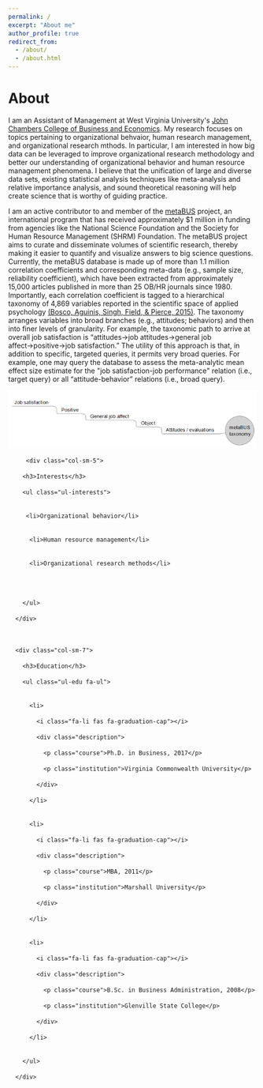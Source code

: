 ```yaml
---
permalink: /
excerpt: "About me"
author_profile: true
redirect_from: 
  - /about/
  - /about.html
---
```

<html lang="en-us">

 
   <link rel="stylesheet" href="https://cdnjs.cloudflare.com/ajax/libs/twitter-bootstrap/3.3.7/css/bootstrap.min.css" integrity="sha512-6MXa8B6uaO18Hid6blRMetEIoPqHf7Ux1tnyIQdpt9qI5OACx7C+O3IVTr98vwGnlcg0LOLa02i9Y1HpVhlfiw==" crossorigin="anonymous">
  
  <link rel="stylesheet" href="/css/hugo-academic.css">
  

<body>
<h1> About </h1>
<p>I am an Assistant of Management at West Virginia University's <a href="https://business.wvu.edu">John Chambers College of Business and Economics</a>. My research focuses on topics pertaining to organizational behvaior, human research management, and organizational research mthods. In particular, I am interested in how big data can be leveraged to improve organizational research methodology and better our understanding of organizational behavior and human resource management phenomena. I believe that the unification of large and diverse data sets, existing statistical analysis techniques like meta-analysis and relative importance analysis, and sound theoretical reasoning will help create science that is worthy of guiding practice.</p>

I am an active contributor to and member of the <a href="https://metaBUS.org">metaBUS</a> project, an international program that has received approximately $1 million in funding from agencies like the National Science Foundation and the Society for Human Resource Management (SHRM) Foundation. The metaBUS project aims to curate and disseminate volumes of scientific research, thereby making it easier to quantify and visualize answers to big science questions. Currently, the metaBUS database is made up of more than 1.1 million correlation coefficients and corresponding meta-data (e.g., sample size, reliability coefficient), which have been extracted from approximately 15,000 articles published in more than 25 OB/HR journals since 1980. Importantly, each correlation coefficient is tagged to a hierarchical taxonomy of 4,869 variables reported in the scientific space of applied psychology <a href="http://dx.doi.org/10.1037/a0038047">(Bosco, Aguinis, Singh, Field, & Pierce, 2015)</a>. The taxonomy arranges variables into broad branches (e.g., attitudes; behaviors) and then into finer levels of granularity. For example, the taxonomic path to arrive at overall job satisfaction is “attitudes&#8594;job attitudes&#8594;general job affect&#8594;positive&#8594;job satisfaction.” The utility of this approach is that, in addition to specific, targeted queries, it permits very broad queries. For example, one may query the database to assess the meta-analytic mean effect size estimate for the "job satisfaction-job performance" relation (i.e., target query) or all “attitude-behavior” relations (i.e., broad query). 

<img src= '/images/metabusTaxonomy.PNG'>

<div class="row">
      
         <div class="col-sm-5">

        <h3>Interests</h3>

        <ul class="ul-interests">

         
         <li>Organizational behavior</li>

         
          <li>Human resource management</li>

         
          <li>Organizational research methods</li>

              
                

        </ul>

      </div>

         

      <div class="col-sm-7">

        <h3>Education</h3>

        <ul class="ul-edu fa-ul">

         
          <li>

            <i class="fa-li fas fa-graduation-cap"></i>

            <div class="description">

              <p class="course">Ph.D. in Business, 2017</p>

              <p class="institution">Virginia Commonwealth University</p>

            </div>

          </li>

         
          <li>

            <i class="fa-li fas fa-graduation-cap"></i>

            <div class="description">

              <p class="course">MBA, 2011</p>

              <p class="institution">Marshall University</p>

            </div>

          </li>

         
          <li>

            <i class="fa-li fas fa-graduation-cap"></i>

            <div class="description">

              <p class="course">B.Sc. in Business Administration, 2008</p>

              <p class="institution">Glenville State College</p>

            </div>

          </li>

         
        </ul>

      </div>
  </div>
</body>

